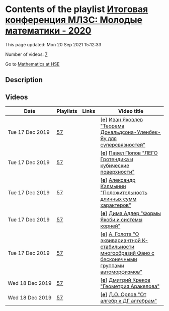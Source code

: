 # Contents of the playlist [Итоговая конференция МЛЗС: Молодые математики - 2020](https://www.youtube.com/playlist?list=PLq3E5oubNNoB7pksYFEnC3zPR7MPLsLRb)

This page updated: Mon 20 Sep 2021 15:12:33

Number of videos: [7](#videos)

Go to [Mathematics at HSE](../README.md)

## Description



## Videos

|Date|Playlists|Links|Video title|
|---|---|---|---|
| Tue&nbsp;17&nbsp;Dec&nbsp;2019 | [57](../playlists/57 "Итоговая конференция МЛЗС: Молодые математики - 2020") |  | [[**e**](https://studio.youtube.com/video/2QbcBztnuZk/edit "Edit")] [Иван Яковлев &#34;Теорема Дональдсона-Уленбек-Яу для суперсвязностей&#34;](https://www.youtube.com/watch?v=2QbcBztnuZk&list=PLq3E5oubNNoB7pksYFEnC3zPR7MPLsLRb "Около десяти лет назад, Бондал и Рослый определили понятие суперсвязности Дольбо на суперрасслоении над келеровым многообразием. Они ввели категорию плоских суперсвязностей Дольбо как новое dg оснащение производной категории пучков с когерентными когомологиями. Я обобщю понятия стабильного расслоения и связности Янга-Миллса на этот контекст и расскажу, какие продвижения есть в доказательстве аналога теоремы Дональдсона-Уленбек-Яу.") |
| Tue&nbsp;17&nbsp;Dec&nbsp;2019 | [57](../playlists/57 "Итоговая конференция МЛЗС: Молодые математики - 2020") |  | [[**e**](https://studio.youtube.com/video/NOhMTHEHyyA/edit "Edit")] [Павел Попов &#34;ЛЕГО Гротендика и кубические поверхности&#34;](https://www.youtube.com/watch?v=NOhMTHEHyyA&list=PLq3E5oubNNoB7pksYFEnC3zPR7MPLsLRb "В топологии есть единственный инвариант аддитивный при разрезаниях — Эйлерова характеристика. Она сопоставляет топологическому пространству целое число. В Алгебраической геометрии таких &#34;Эйлеровых характеристик&#34; много и принимают они значения в разных кольцах. Есть универасальное кольцо через которое любая такая характеристика пропускается --- кольцо Гротендика многообразий. Это кольцо довольно сложное и интересное. Любое соотношнение между многообразиями в этом кольце несет в себе много информации. По такому соотношению можно получить некоторую информацию о числе точек, когомологиях, мотивах джоу, стабильных бирациональных типах, производных категориях и пр.  Мы обсудим базовые свойства этого кольца, примеры &#34;Эйлеровых характеристик&#34; и рассмотрим интересные соотношения связанные с кубическими поверхностями.") |
| Tue&nbsp;17&nbsp;Dec&nbsp;2019 | [57](../playlists/57 "Итоговая конференция МЛЗС: Молодые математики - 2020") |  | [[**e**](https://studio.youtube.com/video/RWo1I2LQGt0/edit "Edit")] [Александр Калмынин &#34;Положительность длинных сумм характеров&#34;](https://www.youtube.com/watch?v=RWo1I2LQGt0&list=PLq3E5oubNNoB7pksYFEnC3zPR7MPLsLRb "Пусть p — простое число. Хорошо известно, что число квадратичных вычетов по модулю p на отрезке [0,p/2] не меньше числа невычетов. Оказывается, то же верно и для отрезков [0,p/3], [0,p/4] и [0,p/6]. Мы обсудим обобщение этих результатов на случай [0,α&#42;p] с произвольным положительным вещественным α. В частности, мы покажем, что если α лежит в маленькой окрестности 1/3, то для большинства простых чисел отрезок [0,α&#42;p] содержит больше вычетов, чем невычетов.") |
| Tue&nbsp;17&nbsp;Dec&nbsp;2019 | [57](../playlists/57 "Итоговая конференция МЛЗС: Молодые математики - 2020") |  | [[**e**](https://studio.youtube.com/video/fqYYA1Y71iE/edit "Edit")] [Дима Адлер &#34;Формы Якоби и системы корней&#34;](https://www.youtube.com/watch?v=fqYYA1Y71iE&list=PLq3E5oubNNoB7pksYFEnC3zPR7MPLsLRb "В 1992 г. в статье &#34;Root systems and Jacobi forms&#34; K. Wirthmüller доказал, что слабые формы Якоби, построенные по всем системам корней, кроме E&#95;8, инвариантные относительно действия соответствующих групп Вейля, имеют структуру свободной алгебры над кольцом модулярных форм. Доказательство Wirthmüller'а не содержит явного построения всех образующих, однако их явный вид важен для приложений. в 2000 г. M. Bertola  получил независимое доказательство в случае систем корней A&#95;n, B&#95;n и G&#95;2, в котором привел явную конструкцию образующих и использовал их для построения плоских координат на соответствующих фробениусовых многообразиях. Аналогичные идеи в случае системы корней E&#95;6 были намечены I.Satake. В своем докладе я дам краткий обзор имеющихся результатов, полученных совместно с В.А. Гриценко, и, если позволит время, в случае системы корней F&#95;4.") |
| Tue&nbsp;17&nbsp;Dec&nbsp;2019 | [57](../playlists/57 "Итоговая конференция МЛЗС: Молодые математики - 2020") |  | [[**e**](https://studio.youtube.com/video/5plyhEG0M3E/edit "Edit")] [А. Голота &#34;О эквивариантной К-стабильности многообразий Фано с бесконечными группами автоморфизмов&#34;](https://www.youtube.com/watch?v=5plyhEG0M3E&list=PLq3E5oubNNoB7pksYFEnC3zPR7MPLsLRb "In recent years the algebro-geometric notions of K-polystability and uniform K-stability attracted a lot of attention thanks to their connection to Kahler-Einstein problem and moduli theory for Fano varieties. The stronger property of uniform K-stability can be checked using the recently established valuative criteria and computing a so-called delta-invariant. However, a uniformly K-stable Fano variety nesessarily has a finite automorphism group. To treat the case of a Fano variety with an action of an infinite group G, it is desirable to generalize these notions (uniform K-stabilty, valuative criterion, delta-invariant) to G-equivariant setting. In my talk I will survey recent progress in this direction and consider some examples.") |
| Wed&nbsp;18&nbsp;Dec&nbsp;2019 | [57](../playlists/57 "Итоговая конференция МЛЗС: Молодые математики - 2020") |  | [[**e**](https://studio.youtube.com/video/zMhck15g6AI/edit "Edit")] [Дмитрий Креков &#34;Геометрия Аракелова&#34;](https://www.youtube.com/watch?v=zMhck15g6AI&list=PLq3E5oubNNoB7pksYFEnC3zPR7MPLsLRb "Я расскажу про геометрию Аракелова и ее применения в арифметической геометрии, в частности, будут обсуждаться группы Чжоу арифметических многообразий и высотное спаривание на них.") |
| Wed&nbsp;18&nbsp;Dec&nbsp;2019 | [57](../playlists/57 "Итоговая конференция МЛЗС: Молодые математики - 2020") |  | [[**e**](https://studio.youtube.com/video/a_nEmHi7L4U/edit "Edit")] [Д.О. Орлов &#34;От алгебр к ДГ алгебрам&#34;](https://www.youtube.com/watch?v=a_nEmHi7L4U&list=PLq3E5oubNNoB7pksYFEnC3zPR7MPLsLRb) |
